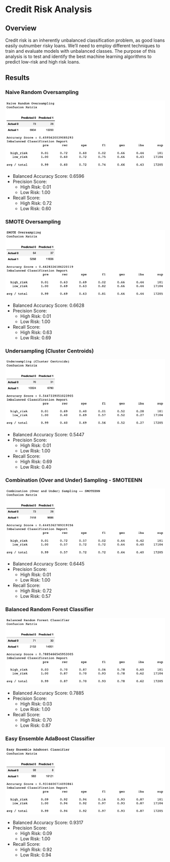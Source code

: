 # Credit Risk Analysis

## Overview
Credit risk is an inherently unbalanced classification problem, as good loans easily outnumber risky loans. We’ll need to employ different techniques to train and evaluate models with unbalanced classes. The purpose of this analysis is to test and identify the best machine learning algorithms to predict low-risk and high risk loans.

## Results

### Naive Random Oversampling

![Naive Random Oversampling](https://github.com/mjkleineck/Credit_Risk_Analysis/blob/main/Resources/Naive-Random-Oversampling.png)

* Balanced Accuracy Score: 0.6596
* Precision Score:
    - High Risk: 0.01
    - Low Risk: 1.00
* Recall Score:
    - High Risk: 0.72
    - Low Risk: 0.60

### SMOTE Oversampling

![SMOTE Oversampling](https://github.com/mjkleineck/Credit_Risk_Analysis/blob/main/Resources/SMOTE-Oversampling.png)

* Balanced Accuracy Score: 0.6628
* Precision Score:
    - High Risk: 0.01
    - Low Risk: 1.00
* Recall Score:
    - High Risk: 0.63
    - Low Risk: 0.69

### Undersampling (Cluster Centroids)

![Undersampling (Cluster Centroids)](https://github.com/mjkleineck/Credit_Risk_Analysis/blob/main/Resources/Undersampling-Cluster-Centroids.png)

* Balanced Accuracy Score: 0.5447
* Precision Score:
    - High Risk: 0.01
    - Low Risk: 1.00
* Recall Score:
    - High Risk: 0.69
    - Low Risk: 0.40

### Combination (Over and Under) Sampling - SMOTEENN

![Combination (Over and Under) Sampling - SMOTEENN](https://github.com/mjkleineck/Credit_Risk_Analysis/blob/main/Resources/SMOTEENN.png)

* Balanced Accuracy Score: 0.6445
* Precision Score:
    - High Risk: 0.01
    - Low Risk: 1.00
* Recall Score:
    - High Risk: 0.72
    - Low Risk: 0.57

### Balanced Random Forest Classifier

![Balanced Random Forest Classifier](https://github.com/mjkleineck/Credit_Risk_Analysis/blob/main/Resources/Balanced-Random-Forest-Classifier.png)

* Balanced Accuracy Score: 0.7885
* Precision Score:
    - High Risk: 0.03
    - Low Risk: 1.00
* Recall Score:
    - High Risk: 0.70
    - Low Risk: 0.87

### Easy Ensemble AdaBoost Classifier

![Easy Ensemble AdaBoost Classifier](https://github.com/mjkleineck/Credit_Risk_Analysis/blob/main/Resources/AdaBoost-Classifier.png)

* Balanced Accuracy Score: 0.9317
* Precision Score:
    - High Risk: 0.09
    - Low Risk: 1.00
* Recall Score:
    - High Risk: 0.92
    - Low Risk: 0.94
